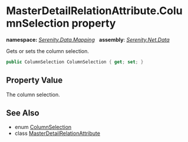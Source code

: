 # MasterDetailRelationAttribute.ColumnSelection property
**namespace:** *[Serenity.Data.Mapping](../../README.md#serenity.data.mapping-namespace)*   **assembly**: *[Serenity.Net.Data](../../README.md)*

Gets or sets the column selection.

```csharp
public ColumnSelection ColumnSelection { get; set; }
```

## Property Value

The column selection.

## See Also

* enum [ColumnSelection](../Serenity.Net.Core/../../Serenity.Services/ColumnSelection.md)
* class [MasterDetailRelationAttribute](../MasterDetailRelationAttribute.md)
